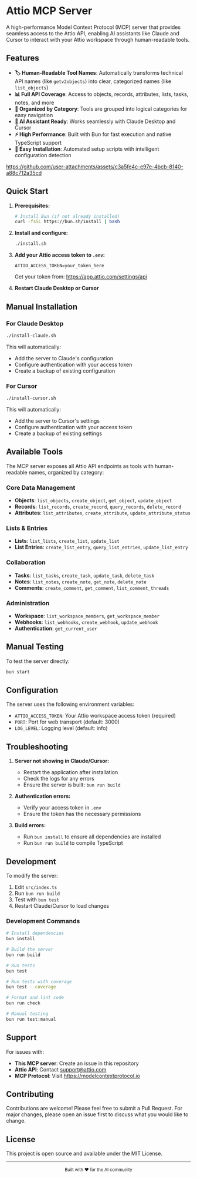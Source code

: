 # Attio MCP Server

A high-performance Model Context Protocol (MCP) server that provides seamless access to the Attio API, enabling AI assistants like Claude and Cursor to interact with your Attio workspace through human-readable tools.

## Features

- **🏷️ Human-Readable Tool Names**: Automatically transforms technical API names (like `getv2objects`) into clear, categorized names (like `list_objects`)
- **📊 Full API Coverage**: Access to objects, records, attributes, lists, tasks, notes, and more
- **📁 Organized by Category**: Tools are grouped into logical categories for easy navigation
- **🤖 AI Assistant Ready**: Works seamlessly with Claude Desktop and Cursor
- **⚡ High Performance**: Built with Bun for fast execution and native TypeScript support
- **🔧 Easy Installation**: Automated setup scripts with intelligent configuration detection


https://github.com/user-attachments/assets/c3a5fe4c-e97e-4bcb-8140-a88c712a35cd


## Quick Start

1. **Prerequisites:**
   ```bash
   # Install Bun (if not already installed)
   curl -fsSL https://bun.sh/install | bash
   ```

2. **Install and configure:**
   ```bash
   ./install.sh
   ```

3. **Add your Attio access token to `.env`:**
   ```
   ATTIO_ACCESS_TOKEN=your_token_here
   ```
   
   Get your token from: https://app.attio.com/settings/api

4. **Restart Claude Desktop or Cursor**

## Manual Installation

### For Claude Desktop

```bash
./install-claude.sh
```

This will automatically:
- Add the server to Claude's configuration
- Configure authentication with your access token
- Create a backup of existing configuration

### For Cursor

```bash
./install-cursor.sh
```

This will automatically:
- Add the server to Cursor's settings
- Configure authentication with your access token
- Create a backup of existing settings

## Available Tools

The MCP server exposes all Attio API endpoints as tools with human-readable names, organized by category:

### Core Data Management
- **Objects**: `list_objects`, `create_object`, `get_object`, `update_object`
- **Records**: `list_records`, `create_record`, `query_records`, `delete_record`
- **Attributes**: `list_attributes`, `create_attribute`, `update_attribute_status`

### Lists & Entries
- **Lists**: `list_lists`, `create_list`, `update_list`
- **List Entries**: `create_list_entry`, `query_list_entries`, `update_list_entry`

### Collaboration
- **Tasks**: `list_tasks`, `create_task`, `update_task`, `delete_task`
- **Notes**: `list_notes`, `create_note`, `get_note`, `delete_note`
- **Comments**: `create_comment`, `get_comment`, `list_comment_threads`

### Administration
- **Workspace**: `list_workspace_members`, `get_workspace_member`
- **Webhooks**: `list_webhooks`, `create_webhook`, `update_webhook`
- **Authentication**: `get_current_user`

## Manual Testing

To test the server directly:

```bash
bun start
```

## Configuration

The server uses the following environment variables:

- `ATTIO_ACCESS_TOKEN`: Your Attio workspace access token (required)
- `PORT`: Port for web transport (default: 3000)
- `LOG_LEVEL`: Logging level (default: info)

## Troubleshooting

1. **Server not showing in Claude/Cursor:**
   - Restart the application after installation
   - Check the logs for any errors
   - Ensure the server is built: `bun run build`

2. **Authentication errors:**
   - Verify your access token in `.env`
   - Ensure the token has the necessary permissions

3. **Build errors:**
   - Run `bun install` to ensure all dependencies are installed
   - Run `bun run build` to compile TypeScript

## Development

To modify the server:

1. Edit `src/index.ts`
2. Run `bun run build`
3. Test with `bun test`
4. Restart Claude/Cursor to load changes

### Development Commands

```bash
# Install dependencies
bun install

# Build the server
bun run build

# Run tests
bun test

# Run tests with coverage
bun test --coverage

# Format and lint code
bun run check

# Manual testing
bun run test:manual
```

## Support

For issues with:
- **This MCP server**: Create an issue in this repository
- **Attio API**: Contact support@attio.com
- **MCP Protocol**: Visit https://modelcontextprotocol.io

## Contributing

Contributions are welcome! Please feel free to submit a Pull Request. For major changes, please open an issue first to discuss what you would like to change.

## License

This project is open source and available under the MIT License.

---

<div align="center">
<sub>Built with ❤️ for the AI community</sub>
</div>
